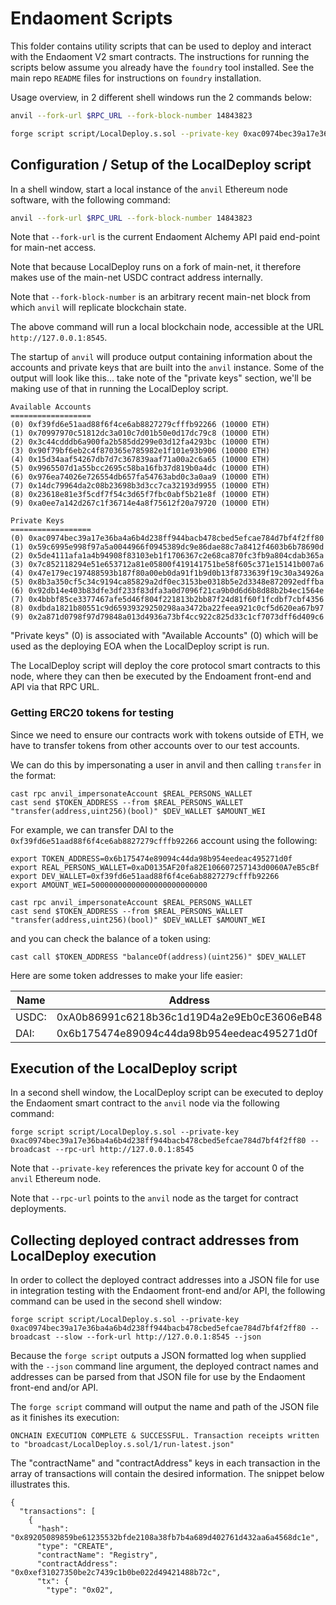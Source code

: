 # Endaoment Scripts

This folder contains utility scripts that can be used to deploy and interact with the Endaoment V2 smart contracts. The
instructions for running the scripts below assume you already have the `foundry` tool installed. See the main repo
`README` files for instructions on `foundry` installation.

Usage overview, in 2 different shell windows run the 2 commands below:

```sh
anvil --fork-url $RPC_URL --fork-block-number 14843823
```

```sh
forge script script/LocalDeploy.s.sol --private-key 0xac0974bec39a17e36ba4a6b4d238ff944bacb478cbed5efcae784d7bf4f2ff80 --broadcast --slow --rpc-url http://127.0.0.1:8545
```

## Configuration / Setup of the LocalDeploy script

In a shell window, start a local instance of the `anvil` Ethereum node software, with the following command:

```sh
anvil --fork-url $RPC_URL --fork-block-number 14843823
```

Note that `--fork-url` is the current Endaoment Alchemy API paid end-point for main-net access.

Note that because LocalDeploy runs on a fork of main-net, it therefore makes use of the main-net USDC contract address
internally.

Note that `--fork-block-number` is an arbitrary recent main-net block from which `anvil` will replicate blockchain
state.

The above command will run a local blockchain node, accessible at the URL `http://127.0.0.1:8545`.

The startup of `anvil` will produce output containing information about the accounts and private keys that are built
into the `anvil` instance. Some of the output will look like this... take note of the "private keys" section, we'll be
making use of that in running the LocalDeploy script.

```
Available Accounts
==================
(0) 0xf39fd6e51aad88f6f4ce6ab8827279cfffb92266 (10000 ETH)
(1) 0x70997970c51812dc3a010c7d01b50e0d17dc79c8 (10000 ETH)
(2) 0x3c44cdddb6a900fa2b585dd299e03d12fa4293bc (10000 ETH)
(3) 0x90f79bf6eb2c4f870365e785982e1f101e93b906 (10000 ETH)
(4) 0x15d34aaf54267db7d7c367839aaf71a00a2c6a65 (10000 ETH)
(5) 0x9965507d1a55bcc2695c58ba16fb37d819b0a4dc (10000 ETH)
(6) 0x976ea74026e726554db657fa54763abd0c3a0aa9 (10000 ETH)
(7) 0x14dc79964da2c08b23698b3d3cc7ca32193d9955 (10000 ETH)
(8) 0x23618e81e3f5cdf7f54c3d65f7fbc0abf5b21e8f (10000 ETH)
(9) 0xa0ee7a142d267c1f36714e4a8f75612f20a79720 (10000 ETH)

Private Keys
==================
(0) 0xac0974bec39a17e36ba4a6b4d238ff944bacb478cbed5efcae784d7bf4f2ff80
(1) 0x59c6995e998f97a5a0044966f0945389dc9e86dae88c7a8412f4603b6b78690d
(2) 0x5de4111afa1a4b94908f83103eb1f1706367c2e68ca870fc3fb9a804cdab365a
(3) 0x7c852118294e51e653712a81e05800f419141751be58f605c371e15141b007a6
(4) 0x47e179ec197488593b187f80a00eb0da91f1b9d0b13f8733639f19c30a34926a
(5) 0x8b3a350cf5c34c9194ca85829a2df0ec3153be0318b5e2d3348e872092edffba
(6) 0x92db14e403b83dfe3df233f83dfa3a0d7096f21ca9b0d6d6b8d88b2b4ec1564e
(7) 0x4bbbf85ce3377467afe5d46f804f221813b2bb87f24d81f60f1fcdbf7cbf4356
(8) 0xdbda1821b80551c9d65939329250298aa3472ba22feea921c0cf5d620ea67b97
(9) 0x2a871d0798f97d79848a013d4936a73bf4cc922c825d33c1cf7073dff6d409c6

```

"Private keys" (0) is associated with "Available Accounts" (0) which will be used as the deploying EOA when the
LocalDeploy script is run.

The LocalDeploy script will deploy the core protocol smart contracts to this node, where they can then be executed by
the Endoament front-end and API via that RPC URL.

### Getting ERC20 tokens for testing

Since we need to ensure our contracts work with tokens outside of ETH, we have to transfer tokens from other accounts
over to our test accounts.

We can do this by impersonating a user in anvil and then calling `transfer` in the format:

```
cast rpc anvil_impersonateAccount $REAL_PERSONS_WALLET
cast send $TOKEN_ADDRESS --from $REAL_PERSONS_WALLET "transfer(address,uint256)(bool)" $DEV_WALLET $AMOUNT_WEI
```

For example, we can transfer DAI to the `0xf39fd6e51aad88f6f4ce6ab8827279cfffb92266` account using the following:

```
export TOKEN_ADDRESS=0x6b175474e89094c44da98b954eedeac495271d0f
export REAL_PERSONS_WALLET=0xaD0135AF20fa82E106607257143d0060A7eB5cBf
export DEV_WALLET=0xf39fd6e51aad88f6f4ce6ab8827279cfffb92266
export AMOUNT_WEI=50000000000000000000000000

cast rpc anvil_impersonateAccount $REAL_PERSONS_WALLET
cast send $TOKEN_ADDRESS --from $REAL_PERSONS_WALLET "transfer(address,uint256)(bool)" $DEV_WALLET $AMOUNT_WEI
```

and you can check the balance of a token using:

```
cast call $TOKEN_ADDRESS "balanceOf(address)(uint256)" $DEV_WALLET
```

Here are some token addresses to make your life easier:

| Name  | Address                                    |
| ----- | ------------------------------------------ |
| USDC: | 0xA0b86991c6218b36c1d19D4a2e9Eb0cE3606eB48 |
| DAI:  | 0x6b175474e89094c44da98b954eedeac495271d0f |

## Execution of the LocalDeploy script

In a second shell window, the LocalDeploy script can be executed to deploy the Endaoment smart contract to the `anvil`
node via the following command:

```
forge script script/LocalDeploy.s.sol --private-key 0xac0974bec39a17e36ba4a6b4d238ff944bacb478cbed5efcae784d7bf4f2ff80 --broadcast --rpc-url http://127.0.0.1:8545
```

Note that `--private-key` references the private key for account 0 of the `anvil` Ethereum node.

Note that `--rpc-url` points to the `anvil` node as the target for contract deployments.

## Collecting deployed contract addresses from LocalDeploy execution

In order to collect the deployed contract addresses into a JSON file for use in integration testing with the Endaoment
front-end and/or API, the following command can be used in the second shell window:

```
forge script script/LocalDeploy.s.sol --private-key 0xac0974bec39a17e36ba4a6b4d238ff944bacb478cbed5efcae784d7bf4f2ff80 --broadcast --slow --fork-url http://127.0.0.1:8545 --json
```

Because the `forge script` outputs a JSON formatted log when supplied with the `--json` command line argument, the
deployed contract names and addresses can be parsed from that JSON file for use by the Endaoment front-end and/or API.

The `forge script` command will output the name and path of the JSON file as it finishes its execution:

```
ONCHAIN EXECUTION COMPLETE & SUCCESSFUL. Transaction receipts written to "broadcast/LocalDeploy.s.sol/1/run-latest.json"
```

The "contractName" and "contractAddress" keys in each transaction in the array of transactions will contain the desired
information. The snippet below illustrates this.

```
{
  "transactions": [
    {
      "hash": "0x89205089859be61235532bfde2108a38fb7b4a689d402761d432aa6a4568dc1e",
      "type": "CREATE",
      "contractName": "Registry",
      "contractAddress": "0x0xef31027350be2c7439c1b0be022d49421488b72c",
      "tx": {
        "type": "0x02",
```
